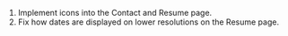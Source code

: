 1. Implement icons into the Contact and Resume page. 
2. Fix how dates are displayed on lower resolutions on the Resume page. 